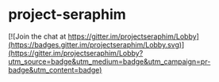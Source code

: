 # project-seraphim

[![Join the chat at https://gitter.im/projectseraphim/Lobby](https://badges.gitter.im/projectseraphim/Lobby.svg)](https://gitter.im/projectseraphim/Lobby?utm_source=badge&utm_medium=badge&utm_campaign=pr-badge&utm_content=badge)